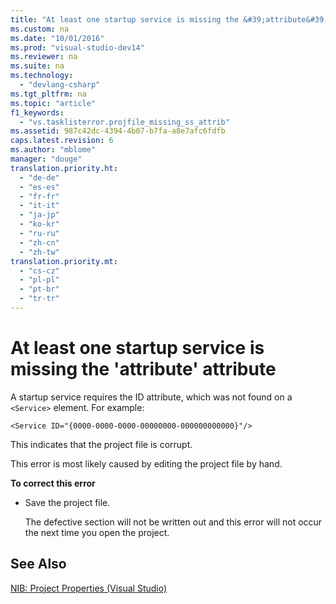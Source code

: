 ```yaml
---
title: "At least one startup service is missing the &#39;attribute&#39; attribute"
ms.custom: na
ms.date: "10/01/2016"
ms.prod: "visual-studio-dev14"
ms.reviewer: na
ms.suite: na
ms.technology: 
  - "devlang-csharp"
ms.tgt_pltfrm: na
ms.topic: "article"
f1_keywords: 
  - "vs.tasklisterror.projfile_missing_ss_attrib"
ms.assetid: 987c42dc-4394-4b07-b7fa-a8e7afc6fdfb
caps.latest.revision: 6
ms.author: "mblome"
manager: "douge"
translation.priority.ht: 
  - "de-de"
  - "es-es"
  - "fr-fr"
  - "it-it"
  - "ja-jp"
  - "ko-kr"
  - "ru-ru"
  - "zh-cn"
  - "zh-tw"
translation.priority.mt: 
  - "cs-cz"
  - "pl-pl"
  - "pt-br"
  - "tr-tr"
---
```

# At least one startup service is missing the &#39;attribute&#39; attribute
A startup service requires the ID attribute, which was not found on a `<Service>` element. For example:  
  
```  
<Service ID="{0000-0000-0000-00000000-000000000000}"/>  
```  
  
 This indicates that the project file is corrupt.  
  
 This error is most likely caused by editing the project file by hand.  
  
 **To correct this error**  
  
-   Save the project file.  
  
     The defective section will not be written out and this error will not occur the next time you open the project.  
  
## See Also  
 [NIB: Project Properties (Visual Studio)](assetId:///eb4c97ed-f667-4850-98d0-6e2a4d21bbca)